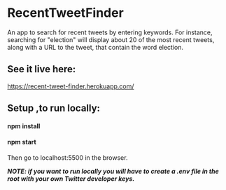 # RecentTweetFinder

An app to search for recent tweets by entering keywords. For instance, searching for "election" will display about 20 of the most recent tweets, along with a URL to the tweet,
that contain the word election. 

## See it live here: 
https://recent-tweet-finder.herokuapp.com/

## Setup ,to run locally:

#### npm install
#### npm start

Then go to localhost:5500 in the browser.  

***NOTE: if you want to run locally you will have to create a .env file in the root with your own Twitter developer keys.***
